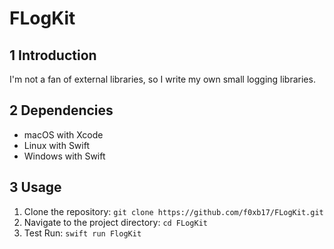 # FLogKit

## 1 Introduction

I'm not a fan of external libraries, so I write my own small logging libraries.

## 2 Dependencies

- macOS with Xcode
- Linux with Swift
- Windows with Swift

## 3 Usage

1. Clone the repository: `git clone https://github.com/f0xb17/FLogKit.git`
2. Navigate to the project directory: `cd FLogKit`
3. Test Run: `swift run FlogKit`